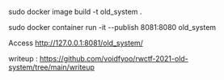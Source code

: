 sudo docker image build -t old_system . 

sudo docker container run -it --publish 8081:8080 old_system


Access http://127.0.0.1:8081/old_system/ 

writeup : https://github.com/voidfyoo/rwctf-2021-old-system/tree/main/writeup
